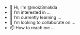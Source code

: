 - 👋 Hi, I’m @moiz3makda
- 👀 I’m interested in ...
- 🌱 I’m currently learning ...
- 💞️ I’m looking to collaborate on ...
- 📫 How to reach me ...

<!---
moiz3makda/moiz3makda is a ✨ special ✨ repository because its `README.md` (this file) appears on your GitHub profile.
You can click the Preview link to take a look at your changes.
--->
